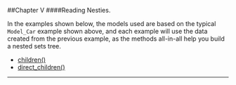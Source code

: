 ##Chapter V
####Reading Nesties.

In the examples shown below, the models used are based on the typical `Model_Car` example shown above, and each example will use the data created from the previous example, as the methods all-in-all help you build a nested sets tree.

* [children()](#get_children "/manuals/nesty/reading/children")
* [direct_children()](#get_direct_children "/manuals/nesty/reading/direct_children")

----------
